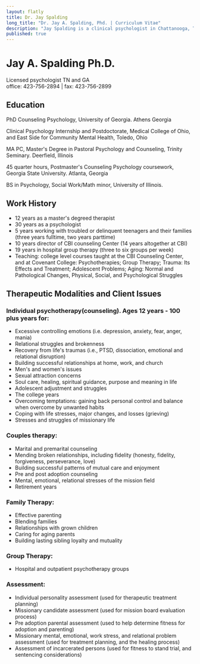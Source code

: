 ```yaml
---
layout: flatly
title: Dr. Jay Spalding
long_title: "Dr. Jay A. Spalding, Phd. | Curriculum Vitae"
description: "Jay Spalding is a clinical psychologist in Chattanooga, TN providing professional counseling with a Christian world view."
published: true
---
```


# Jay A. Spalding Ph.D. #

Licensed psychologist TN and GA  
office: 423-756-2894 | fax: 423-756-2899

## Education ##

PhD Counseling Psychology, University of Georgia. Athens Georgia

Clinical Psychology Internship and Postdoctorate, Medical College of Ohio, and East Side for Community Mental Health, Toledo, Ohio

MA PC, Master's Degree in Pastoral Psychology and Counseling, Trinity Seminary. Deerfield, Illinois

45 quarter hours, Postmaster's Counseling Psychology coursework, Georgia State University. Atlanta, Georgia

BS in Psychology, Social Work/Math minor, University of Illinois.

## Work History ##

 - 12 years as a master's degreed therapist
 - 30 years as a psychologist
 - 5 years working with troubled or delinquent teenagers and their families (three years full­time, two years part­time)
 - 10 years director of CBI counseling Center (14 years altogether at CBI)
 - 19 years in hospital group therapy (three to six groups per week)
 - Teaching: college level courses taught at the CBI Counseling Center, and at Covenant College: Psychotherapies; Group Therapy; Trauma: Its Effects and Treatment; Adolescent Problems; Aging: Normal and Pathological Changes, Physical, Social, and Psychological Struggles

## Therapeutic Modalities and Client Issues ##

### Individual psychotherapy(counseling). Ages 12 years - 100 plus years for: ###

 - Excessive controlling emotions (i.e. depression, anxiety, fear, anger, mania)
 - Relational struggles and brokenness
 - Recovery from life's traumas (i.e., PTSD, dissociation, emotional and relational disruption)
 - Building successful relationships at home, work, and church
 - Men's and women's issues
 - Sexual attraction concerns
 - Soul care, healing, spiritual guidance, purpose and meaning in life
 - Adolescent adjustment and struggles
 - The college years
 - Overcoming temptations: gaining back personal control and balance when overcome by unwanted habits
 - Coping with life stresses, major changes, and losses (grieving)
 - Stresses and struggles of missionary life

### Couples therapy: ###

 - Marital and premarital counseling
 - Mending broken relationships, including fidelity (honesty, fidelity, forgiveness, perseverance, love)
 - Building successful patterns of mutual care and enjoyment
 - Pre and post adoption counseling
 - Mental, emotional, relational stresses of the mission field
 - Retirement years

### Family Therapy: ###

 - Effective parenting
 - Blending families
 - Relationships with grown children
 - Caring for aging parents
 - Building lasting sibling loyalty and mutuality

### Group Therapy: ###

 - Hospital and outpatient psychotherapy groups

### Assessment: ###

 - Individual personality assessment (used for therapeutic treatment planning) 
 - Missionary candidate assessment (used for mission board evaluation process) 
 - Pre adoption parental assessment (used to help determine fitness for adoption and parenting) 
 - Missionary mental, emotional, work stress, and relational problem assessment (used for treatment planning, and the healing process)
- Assessment of incarcerated persons (used for fitness to stand trial, and sentencing considerations)
